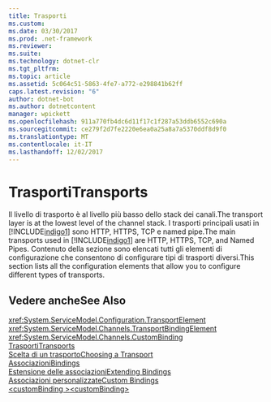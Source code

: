 ```yaml
---
title: Trasporti
ms.custom: 
ms.date: 03/30/2017
ms.prod: .net-framework
ms.reviewer: 
ms.suite: 
ms.technology: dotnet-clr
ms.tgt_pltfrm: 
ms.topic: article
ms.assetid: 5c064c51-5863-4fe7-a772-e298841b62ff
caps.latest.revision: "6"
author: dotnet-bot
ms.author: dotnetcontent
manager: wpickett
ms.openlocfilehash: 911a770fb4dc6d11f17c1f287a53ddb6552c690a
ms.sourcegitcommit: ce279f2d7fe2220e6ea0a25a8a7a5370ddf8d9f0
ms.translationtype: MT
ms.contentlocale: it-IT
ms.lasthandoff: 12/02/2017
---
```

# <a name="transports"></a><span data-ttu-id="3eb5f-102">Trasporti</span><span class="sxs-lookup"><span data-stu-id="3eb5f-102">Transports</span></span>
<span data-ttu-id="3eb5f-103">Il livello di trasporto è al livello più basso dello stack dei canali.</span><span class="sxs-lookup"><span data-stu-id="3eb5f-103">The transport layer is at the lowest level of the channel stack.</span></span> <span data-ttu-id="3eb5f-104">I trasporti principali usati in [!INCLUDE[indigo1](../../../../../includes/indigo1-md.md)] sono HTTP, HTTPS, TCP e named pipe.</span><span class="sxs-lookup"><span data-stu-id="3eb5f-104">The main transports used in [!INCLUDE[indigo1](../../../../../includes/indigo1-md.md)] are HTTP, HTTPS, TCP, and Named Pipes.</span></span> <span data-ttu-id="3eb5f-105">Contenuto della sezione sono elencati tutti gli elementi di configurazione che consentono di configurare tipi di trasporti diversi.</span><span class="sxs-lookup"><span data-stu-id="3eb5f-105">This section lists all the configuration elements that allow you to configure different types of transports.</span></span>  
  
## <a name="see-also"></a><span data-ttu-id="3eb5f-106">Vedere anche</span><span class="sxs-lookup"><span data-stu-id="3eb5f-106">See Also</span></span>  
 <xref:System.ServiceModel.Configuration.TransportElement>  
 <xref:System.ServiceModel.Channels.TransportBindingElement>  
 <xref:System.ServiceModel.Channels.CustomBinding>  
 [<span data-ttu-id="3eb5f-107">Trasporti</span><span class="sxs-lookup"><span data-stu-id="3eb5f-107">Transports</span></span>](../../../../../docs/framework/wcf/feature-details/transports.md)  
 [<span data-ttu-id="3eb5f-108">Scelta di un trasporto</span><span class="sxs-lookup"><span data-stu-id="3eb5f-108">Choosing a Transport</span></span>](../../../../../docs/framework/wcf/feature-details/choosing-a-transport.md)  
 [<span data-ttu-id="3eb5f-109">Associazioni</span><span class="sxs-lookup"><span data-stu-id="3eb5f-109">Bindings</span></span>](../../../../../docs/framework/wcf/bindings.md)  
 [<span data-ttu-id="3eb5f-110">Estensione delle associazioni</span><span class="sxs-lookup"><span data-stu-id="3eb5f-110">Extending Bindings</span></span>](../../../../../docs/framework/wcf/extending/extending-bindings.md)  
 [<span data-ttu-id="3eb5f-111">Associazioni personalizzate</span><span class="sxs-lookup"><span data-stu-id="3eb5f-111">Custom Bindings</span></span>](../../../../../docs/framework/wcf/extending/custom-bindings.md)  
 [<span data-ttu-id="3eb5f-112">\<customBinding ></span><span class="sxs-lookup"><span data-stu-id="3eb5f-112">\<customBinding></span></span>](../../../../../docs/framework/configure-apps/file-schema/wcf/custombinding.md)
